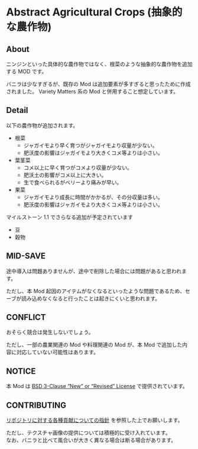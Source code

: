 # Abstract Agricultural Crops (抽象的な農作物)

## About

ニンジンといった具体的な農作物ではなく、根菜のような抽象的な農作物を追加する MOD です。

バニラは少なすぎるが、既存の Mod は追加要素が多すぎると思ったために作成されました。
Variety Matters 系の Mod と併用すること想定しています。

## Detail

以下の農作物が追加されます。

- 根菜
  - ジャガイモより早く育つがジャガイモより収量が少ない。
  - 肥沃度の影響はジャガイモより大きくコメ等よりは小さい。
- 葉茎菜
  - コメ以上に早く育つがコメより収量が少ない。
  - 肥沃土の影響がコメ以上に大きい。
  - 生で食べられるがベリーより痛みが早い。
- 果菜
  - ジャガイモより成長に時間がかかるが、その分収量は多い。
  - 肥沃度の影響はジャガイモより大きくコメ等よりは小さい。

マイルストーン 1.1 でさらなる追加が予定されています

- 豆
- 穀物

## MID-SAVE

途中導入は問題ありませんが、途中で削除した場合には問題があると思われます。

ただし、本 Mod 起因のアイテムがなくなるといったような問題であるため、セーブが読み込めなくなると行ったことは起きにくいと思われます。

## CONFLICT

おそらく競合は発生しないでしょう。

ただし、一部の農業関連の Mod や料理関連の Mod が、本 Mod で追加した内容に対応していない可能性はあります。

## NOTICE

本 Mod は [BSD 3-Clause “New” or “Revised” License](LICENSE) で提供されています。

## CONTRIBUTING

[リポジトリに対する各種貢献についての指針](https://github.com/piet-rian/.github/blob/main/CONTRIBUTING.md) を参照した上でお願いします。

ただし、テクスチャ画像の提供については積極的に受け入れています。  
なお、バニラと比べて風合いが大きく異なる場合は断る場合があります。
